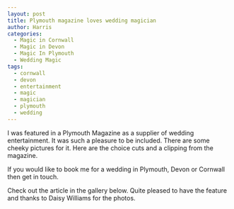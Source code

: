 ```yaml
---
layout: post
title: Plymouth magazine loves wedding magician
author: Harris
categories:
  - Magic in Cornwall
  - Magic in Devon
  - Magic In Plymouth
  - Wedding Magic
tags:
  - cornwall
  - devon
  - entertainment
  - magic
  - magician
  - plymouth
  - wedding
---
```

I was featured in a Plymouth Magazine as a supplier of wedding entertainment. It was such a pleasure to be included. There are some cheeky pictures for it. Here are the choice cuts and a clipping from the magazine.

If you would like to book me for a wedding in Plymouth, Devon or Cornwall then get in touch.

Check out the article in the gallery below. Quite pleased to have the feature and thanks to Daisy Williams for the photos.